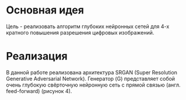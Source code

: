 # Основная идея
Цель - реализовать алгоритм глубоких нейронных сетей для 4-х кратного повышения разрешения цифровых изображений.
# Реализация
В данной работе реализована архитектура SRGAN (Super Resolution Generative Adversarial Network). 
Генератор (G) представляет собой очень глубокую свёрточную нейронную сеть с прямой связью (англ. feed-forward) (рисунок 4).

